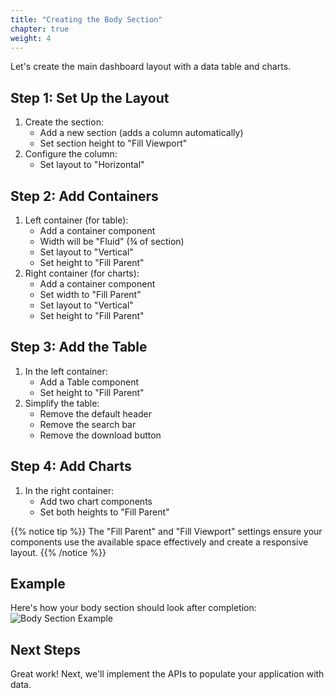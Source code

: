 ```yaml
---
title: "Creating the Body Section"
chapter: true
weight: 4
---
```


Let's create the main dashboard layout with a data table and charts.

## Step 1: Set Up the Layout
1. Create the section:
   - Add a new section (adds a column automatically)
   - Set section height to "Fill Viewport"
2. Configure the column:
   - Set layout to "Horizontal"

## Step 2: Add Containers
1. Left container (for table):
   - Add a container component
   - Width will be "Fluid" (¾ of section)
   - Set layout to "Vertical"
   - Set height to "Fill Parent"
2. Right container (for charts):
   - Add a container component
   - Set width to "Fill Parent"
   - Set layout to "Vertical"
   - Set height to "Fill Parent"

## Step 3: Add the Table
1. In the left container:
   - Add a Table component
   - Set height to "Fill Parent"
2. Simplify the table:
   - Remove the default header
   - Remove the search bar
   - Remove the download button

## Step 4: Add Charts
1. In the right container:
   - Add two chart components
   - Set both heights to "Fill Parent"

{{% notice tip %}}
The "Fill Parent" and "Fill Viewport" settings ensure your components use the available space effectively and create a responsive layout.
{{% /notice %}}

## Example
Here's how your body section should look after completion:
![Body Section Example](/images/gifs/body-section-example.gif)

## Next Steps
Great work! Next, we'll implement the APIs to populate your application with data.
